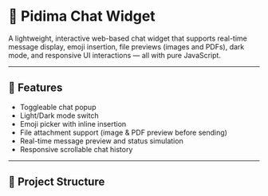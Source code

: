 # 💬 Pidima Chat Widget

A lightweight, interactive web-based chat widget that supports real-time message display, emoji insertion, file previews (images and PDFs), dark mode, and responsive UI interactions — all with pure JavaScript.

---

## 🚀 Features

- Toggleable chat popup
- Light/Dark mode switch
- Emoji picker with inline insertion
- File attachment support (image & PDF preview before sending)
- Real-time message preview and status simulation
- Responsive scrollable chat history

---

## 📁 Project Structure


